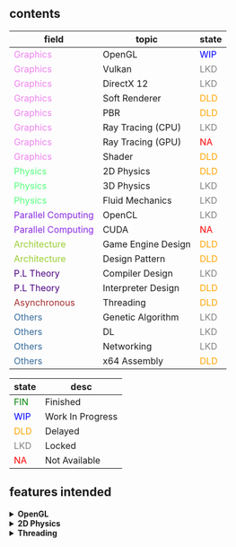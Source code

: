 ## contents
| field | topic | state |
| ----- | ----- | ----- |
|  <span style="color:violet"> Graphics </span>  |  OpenGL            |  <span style="color:blue">WIP</span>  |
|  <span style="color:violet"> Graphics </span>  |  Vulkan            |  <span style="color:gray">LKD</span>  |
|  <span style="color:violet"> Graphics </span>  |  DirectX 12        |  <span style="color:gray">LKD</span>  |
|  <span style="color:violet"> Graphics </span>  |  Soft Renderer     |  <span style="color:orange">DLD</span>  |
|  <span style="color:violet"> Graphics </span>  |  PBR               |  <span style="color:orange">DLD</span>  |
|  <span style="color:violet"> Graphics </span>  |  Ray Tracing (CPU) |  <span style="color:gray">LKD</span>  |
|  <span style="color:violet"> Graphics </span>  |  Ray Tracing (GPU) |  <span style="color:red">NA</span>  |
|  <span style="color:violet"> Graphics </span>  |  Shader            |  <span style="color:orange">DLD</span>  |
|  <span style="color:#54ff7b"> Physics </span>  |  2D Physics        |  <span style="color:orange">DLD</span>  |
|  <span style="color:#54ff7b"> Physics </span>  |  3D Physics        |  <span style="color:gray">LKD</span>  |
|  <span style="color:#54ff7b"> Physics </span>  |  Fluid Mechanics   |  <span style="color:gray">LKD</span>  |
|  <span style="color:blueviolet"> Parallel Computing </span>  |  OpenCL  |  <span style="color:gray">LKD</span>  |
|  <span style="color:blueviolet"> Parallel Computing </span>  |  CUDA    |  <span style="color:red">NA</span>  |
|  <span style="color:yellowgreen"> Architecture </span>  |  Game Engine Design |  <span style="color:orange">DLD</span>  |
|  <span style="color:yellowgreen"> Architecture </span>  |  Design Pattern |  <span style="color:orange">DLD</span>  |
|  <span style="color:indigo"> P.L Theory </span>  |  Compiler Design |  <span style="color:gray">LKD</span>  |
|  <span style="color:indigo"> P.L Theory </span>  |  Interpreter Design |  <span style="color:orange">DLD</span>  |
|  <span style="color:brown"> Asynchronous </span>  | Threading |  <span style="color:orange">DLD</span>  |
|  <span style="color:#33699a"> Others </span>  | Genetic Algorithm |  <span style="color:gray">LKD</span>  |
|  <span style="color:#33699a"> Others </span>  | DL |  <span style="color:gray">LKD</span>  |
|  <span style="color:#33699a"> Others </span>  | Networking |  <span style="color:gray">LKD</span>  |
|  <span style="color:#33699a"> Others </span>  | x64 Assembly |  <span style="color:orange">DLD</span>  |


| state | desc |
| ----- | ---- |
| <span style="color:green">FIN</span>    | Finished |
| <span style="color:blue">WIP</span>     | Work In Progress |
| <span style="color:orange">DLD</span>   | Delayed |
| <span style="color:gray">LKD</span>     | Locked |
| <span style="color:red">NA</span>       | Not Available |

## features intended
<details>
<summary><b>OpenGL</b></summary>

### Basic
- Window Setup
- Input Guide
- Simple Triangle
- Colorful Triangle
- Colorful Quad
- Transformation
- MVP
- Camera
- Texturing
- Going 3D

### Intermediate
- Frame Buffer
- Depth Testing
- Stencil Testing
- Scissor
- Culling
- Skybox
- Billboard
- Directional Light
- Point Light
- Spot Light
- Specular Mapping
- Normal Mapping
- Parallax Mapping
- Shadow Mapping with Directional Light
- Shadow Mapping with Point Light
- Shadow Mapping with Spot Light
- Model Loading
- Instancing
- Batch Rendering
- Uniform Buffer
- Geometry Shader
- Tessellation Shader

### Advanced
- Deferred Rendering
- Z Pre-Pass
- Environmental Mapping
- Reflection
- Refraction
- Fresnel Diffraction
- HDR (High Dynamic Range) & Tone Mapping
- Bloom & Physically Based Bloom
- PBR (Physically Based Rendering)
- IBL (Image Based Rendering) & Irradiance System
- Skeletal Animation & Procedural Animation
- Occlusion Culling
- SSAO (Screen Space Ambient Occlusion)
- Global Illumination & Voxel Cone Tracing

### Extra
- Toon Shading
- Font Rendering & SDF (Signed Distance Field)
- Bezier Spline & Spline Camera
- Unprojection & Mouse Picking
- Compute Shader
- GPU Particle System
- SSR (Screen Space Reflection)
- SSGI (Screen Space Global Illumination)
- HBAO (Horizon Based Ambient Occlusion)
- FXAA (Fast Approximate Anti-Aliasing)
- Depth Peeling
- Atomospheric Scattering
- Water Caustics & FFT (Fast Fourier Transform)
- Terrain Generation
- Indirect Buffer
- Pixel Buffer
- Transform Feedback Buffer
- Shader Storage Buffer
- Buffer Mapping
- DSA (Direct State Access)
- Channel Packing & Unpacking
- CSM (Cascaded Shadow Mapping)
- VSM (Variance Shadow Mapping)
- Shadow Volume
- Volumetric Lighting
- Bindless Texture
- Clustered Shading
- Tile Based Shading
- DoF (Depth of Field)
- SSS (Sub-Surface Scattering)
- Motion Blur
- Ray Tracing
- Path Tracing
- Ray Marching
- Occlusion Query
- BSP (Binary Space Partitioning)
- Octree
- BVH (Bounding Volume Hierarchy)
- Greedy Meshing
- Decal Rendering
- Fur Rendering
- Edge Detection

</details>

<details>
<summary><b>2D Physics</b></summary>

### Basic
- Linear Motion
- Angular Motion
- Numerical Intergrators
- Fundamental Collision Detection & MTV (Minimum Translation Vector)

### Algorithm
- SAT (Separated Axis Theorem)
- GJK (Gilbert-Johnson-Keerthi) & EPA (Expanding Polytope Algorithm)
- SAP (Sweep And Prune)
- Centroid Calculation
- Moment of Inertia Calculation

### Data Structure
- Quadtree

### Core
- Coefficient of Restitution
- Static & Dynamic Friction
- Manifold
- Friction
- Impulse & Tangent Impulse

### Option
- Accumulated Impulse
- Position Correction
- Sub Stepping

### Optimizing
- Partitioning with Quadtree
- SAP
- Remove Tunneling

### Extra
- Find Convex Hull
- Triangulation
- Joint
- Relative Force
- Ray Casting
- Mass-Spring Damper System
- Soft Body & Shape Matching
- Shape Composition
- Collision Layer & Mask

</details>

<details>
<summary><b>Threading</b></summary>

### Thread
- std::thread
- std::jthread
- thread_local

### Mutex
- std::mutex
- std::shared_mutex
- std::timed_mutex
- std::recursive_mutex

### Coroutine
- Traits
- Handle
- Generator
- Suspend
- Awaitable

### Extra
- std::conditional_variable
- std::future
- std::promise
- std::async
- std::packaged_task
- std::barrier
- std::latch
- std::atomic
- std::unique_lock
- std::scoped_lock
- std::lock_guard
- Semaphore
- Spin Lock
- Reader-Writer Lock
- Thread Pool

### Implementation
- Thread-Safe Singleton
- Thread-Safe Logger
- Thread-Safe Timer
- Thread-Safe Cache
- Notify Queue
- safe_ptr

</details>
